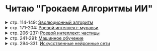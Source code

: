 # Читаю "Грокаем Алгоритмы ИИ"

<details>
  <summary>стр. 114-149: <a href="./genetic_algorithm/src/main/kotlin/GeneticAlgorithm.ipynb">Эволюционный алгоритм</a>
</summary>

```
В данной задаче реализуется генетический алгоритм для решения классической 
задачи о рюкзаке. Цель — найти такую комбинацию предметов, чтобы их 
суммарная ценность была максимальной, а суммарный вес не превышал заданную 
грузоподъёмность рюкзака. Каждый предмет характеризуется весом и ценностью. 
Алгоритм начинается с генерации случайной популяции возможных решений (хромосом), 
каждая из которых представляет собой набор предметов. Далее для каждой хромосомы 
рассчитывается её приспособленность (fitness), определяемая как суммарная 
ценность выбранных предметов, если их общий вес не превышает ограничение. 
Алгоритм проходит через несколько поколений, применяя отбор, кроссовер и мутацию, 
постепенно улучшая решения. Визуализация показывает, как меняется приспособленность 
особей с течением поколений: синие точки отображают приспособленность всех 
особей, а красная линия показывает среднюю приспособленность на каждом шаге 
эволюции, что позволяет наблюдать общий прогресс алгоритма.

Интересное: поигрался с параметрами, не думал что мутация так сильно решает,
если ее выставить менее 80% - все будет плохо, кроссовер - крутая тема.
```

</details>

<details>
  <summary>стр. 171-204: <a href="./ant_algorithm/src/main/kotlin/AntAlgorithm.ipynb">Роевой интеллект:
муравьи</a>
    </summary>

```
В этой части я реализую муравьиный алгоритм — метод оптимизации, вдохновлённый 
поведением реальных муравьёв при поиске кратчайшего пути к источнику пищи. 
Алгоритм особенно хорошо подходит для задач коммивояжёра, поиска маршрутов и 
других комбинаторных задач. В качестве практической задачи рассматривается 
планирование оптимального маршрута по парку развлечений Диснейленд, чтобы 
минимизировать общее время ожидания в очередях. Для этого я использую актуальные 
данные с сайта queue-times.com, который предоставляет информацию о текущем 
времени ожидания на аттракционы. Каждый «муравей» в алгоритме будет 
моделировать посетителя парка, пытающегося найти лучший маршрут по 
аттракционам с учётом текущей загруженности. Муравьи будут оставлять 
виртуальные феромоны на маршрутах, которые приводят к более короткому 
времени ожидания, тем самым усиливая привлекательность удачных путей для 
последующих агентов. Таким образом, цель алгоритма — найти наиболее 
выгодную последовательность посещения аттракционов, которая минимизирует 
время в очередях и делает пребывание в парке 
максимально эффективным и комфортным.

Интересное: не знаю как можно учесть время ожидания в очереди,
оно не влияет на оптимальный маршрут. Возможно нужно задать
стоимость аттракциона и лимит по времени, но это буквально
генетический алгоритм + муравьиный алгоритм 
```

</details>

<details>
  <summary>стр. 206-237: <a href="./swarm_algorithm/src/main/kotlin/SwarmAlgorithm.ipynb">Роевой интеллект:
частицы</a>
  </summary>

```
Реализую алгоритм роя частиц (Particle Swarm Optimization, PSO) — 
метод оптимизации, вдохновлённый коллективным поведением стай птиц и косяков рыб. 
В отличие от муравьиного алгоритма, где агенты обмениваются информацией 
через феромоны, здесь частицы (агенты) взаимодействуют друг с другом 
напрямую, обновляя свои скорости и позиции на основе как собственного опыта, 
так и успехов соседей. Каждая частица помнит лучшее решение, которое она нашла, 
а также знает лучшее решение в своём окружении (или во всей популяции, 
в зависимости от варианта алгоритма). Практическая задача — минимизация сложной 
математической функции с множеством локальных минимумов. Частицы «летают» 
по пространству решений, со временем сближаясь к глобальному минимуму. 
Для визуализации я использовал двухмерную функцию с рельефной поверхностью, 
по которой можно наблюдать, как частицы постепенно сходятся к наиболее 
выгодной точке. Я также визуализировал траектории движения частиц, чтобы 
отследить, насколько сильно на них влияют собственные открытия и находки других.

Интересное: PSO оказался удивительно устойчивым к локальным минимумам.
```

</details>

<details>
  <summary>стр. 241-291: <a href="./machine_learning/src/main/kotlin/MachineLearning.ipynb">Машинное
обучение</a>
  </summary>

```
В этом разделе реализованы две базовые модели машинного обучения: линейная 
регрессия и метод k-ближайших соседей (k-NN). Линейная регрессия используется 
для предсказания числовых значений, при этом коэффициенты подбираются аналитически 
через метод наименьших квадратов. Метод k-NN применяется для классификации объектов 
на основе их близости к точкам из обучающей выборки: для нового элемента 
определяется k ближайших соседей, и класс выбирается большинством голосов.

Интересное: изменение значения k сильно влияет на результат — при слишком 
малых значениях алгоритм становится шумочувствительным, а при слишком больших 
— сглаживает различия. Линейная регрессия приятно удивила своей точностью, 
даже при простой реализации.

Интересное: Как-то неинтересно). Будто из данных формируем обобщения, которые
потом просто переиспользуем, разве абстракция это интеллект? Надо подумать
```

</details>

<details>
  <summary>стр. 294-331: <a href="./artificial_neural_networks/src/main/kotlin/ArtificialNeuralNetworks.ipynb">Искусственные нейронные сети</a>
  </summary>

```
...

Интересное: ...
```

</details>
